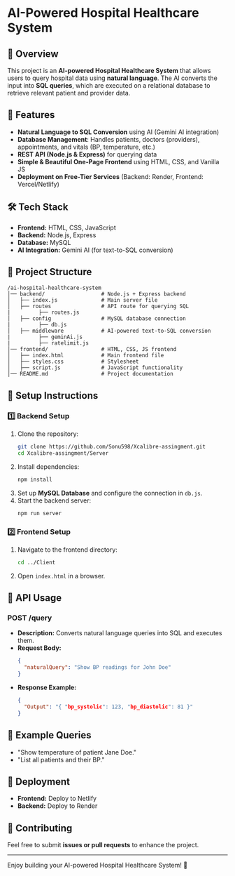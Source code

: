 # AI-Powered Hospital Healthcare System

## 📌 Overview
This project is an **AI-powered Hospital Healthcare System** that allows users to query hospital data using **natural language**. The AI converts the input into **SQL queries**, which are executed on a relational database to retrieve relevant patient and provider data.

## 🚀 Features
- **Natural Language to SQL Conversion** using AI (Gemini AI integration)
- **Database Management**: Handles patients, doctors (providers), appointments, and vitals (BP, temperature, etc.)
- **REST API (Node.js & Express)** for querying data
- **Simple & Beautiful One-Page Frontend** using HTML, CSS, and Vanilla JS
- **Deployment on Free-Tier Services** (Backend: Render, Frontend: Vercel/Netlify)

## 🛠️ Tech Stack
- **Frontend:** HTML, CSS, JavaScript
- **Backend:** Node.js, Express
- **Database:** MySQL
- **AI Integration:** Gemini AI (for text-to-SQL conversion)

## 📂 Project Structure
```
/ai-hospital-healthcare-system
│── backend/                  # Node.js + Express backend
│   ├── index.js              # Main server file
│   ├── routes                # API route for querying SQL
|         ├── routes.js
│   ├── config                # MySQL database connection
|         ├── db.js
│   ├── middleware            # AI-powered text-to-SQL conversion
|         ├── geminAi.js
|         ├── ratelimit.js
│── frontend/                 # HTML, CSS, JS frontend
│   ├── index.html            # Main frontend file
│   ├── styles.css            # Stylesheet
│   ├── script.js             # JavaScript functionality
│── README.md                 # Project documentation
```

## 📌 Setup Instructions
### 1️⃣ Backend Setup
1. Clone the repository:
   ```sh
   git clone https://github.com/Sonu598/Xcalibre-assingment.git
   cd Xcalibre-assingment/Server
   ```
2. Install dependencies:
   ```sh
   npm install
   ```
3. Set up **MySQL Database** and configure the connection in `db.js`.
4. Start the backend server:
   ```sh
   npm run server
   ```

### 2️⃣ Frontend Setup
1. Navigate to the frontend directory:
   ```sh
   cd ../Client
   ```
2. Open `index.html` in a browser.

## 🚀 API Usage
### **POST /query**
- **Description:** Converts natural language queries into SQL and executes them.
- **Request Body:**
  ```json
  {
    "naturalQuery": "Show BP readings for John Doe"
  }
  ```
- **Response Example:**
  ```json
  {
    "Output": "{ "bp_systolic": 123, "bp_diastolic": 81 }"
  }
  ```

## 🎯 Example Queries
- "Show temperature of patient Jane Doe."
- "List all patients and their BP."

## 📌 Deployment
- **Frontend:** Deploy to Netlify
- **Backend:** Deploy to Render

## 🤝 Contributing
Feel free to submit **issues or pull requests** to enhance the project.

---
Enjoy building your AI-powered Hospital Healthcare System! 🚀

